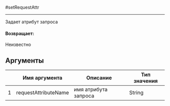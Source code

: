 #setRequestAttr

---

Задает атрибут запроса

#### Возвращает:

Неизвестно

## Аргументы

|  | Имя аргумента | Описание | Тип значения |
| --- | --- | --- | --- |
| 1 | requestAttributeName | имя атрибута запроса | String |

